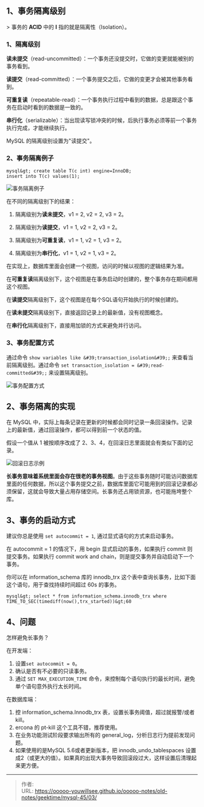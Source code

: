 # 

## 1、事务隔离级别

&gt; 事务的 **ACID** 中的 **I** 指的就是隔离性（Isolation）。

### 1、隔离级别

**读未提交**（read-uncommitted）：一个事务还没提交时，它做的变更就能被别的事务看到。

**读提交**（read-committed）：一个事务提交之后，它做的变更才会被其他事务看到。

**可重复读**（repeatable-read）：一个事务执行过程中看到的数据，总是跟这个事务在启动时看到的数据是一致的。

**串行化**（serializable）：当出现读写锁冲突的时候，后执行事务必须等前一个事务执行完成，才能继续执行。

MySQL 的隔离级别设置为&#34;读提交&#34;。

### 2、事务隔离例子

```shell script
mysql&gt; create table T(c int) engine=InnoDB;
insert into T(c) values(1);
```

![事务隔离例子](./imgs/03_01.png)

在不同的隔离级别下的结果：

1. 隔离级别为**读未提交**，v1 = 2, v2 = 2, v3 = 2。

2. 隔离级别为**读提交**，v1 = 1, v2 = 2, v3 = 2。

3. 隔离级别为**可重复读**，v1 = 1, v2 = 1, v3 = 2。

4. 隔离级别为**串行化**，v1 = 1, v2 = 1, v3 = 2。

在实现上，数据库里面会创建一个视图，访问的时候以视图的逻辑结果为准。

在**可重复读**隔离级别下，这个视图是在事务启动时创建的，整个事务存在期间都用这个视图。

在**读提交**隔离级别下，这个视图是在每个SQL语句开始执行的时候创建的。

在**读未提交**隔离级别下，直接返回记录上的最新值，没有视图概念。

在**串行化**隔离级别下，直接用加锁的方式来避免并行访问。

### 3、事务配置方式

通过命令 `show variables like &#39;transaction_isolation&#39;;` 来查看当前隔离级别。通过命令 `set transaction_isolation = &#39;read-committed&#39;;` 来设置隔离级别。

![事务配置方式](./imgs/03_02.png)

## 2、事务隔离的实现

在 MySQL 中，实际上每条记录在更新的时候都会同时记录一条回滚操作。记录上的最新值，通过回滚操作，都可以得到前一个状态的值。

假设一个值从 1 被按顺序改成了 2、3、4，在回滚日志里面就会有类似下面的记录。

![回滚日志示例](./imgs/03_03.png)

**长事务意味着系统里面会存在很老的事务视图**。由于这些事务随时可能访问数据库里面的任何数据，所以这个事务提交之前，数据库里面它可能用到的回滚记录都必须保留，这就会导致大量占用存储空间。长事务还占用锁资源，也可能拖垮整个库。

## 3、事务的启动方式

建议你总是使用 `set autocommit = 1`, 通过显式语句的方式来启动事务。

在 autocommit = 1 的情况下，用 begin 显式启动的事务，如果执行 commit 则提交事务。如果执行 commit work and chain，则是提交事务并自动启动下一个事务。

你可以在 information_schema 库的 innodb_trx 这个表中查询长事务，比如下面这个语句，用于查找持续时间超过 60s 的事务。

```shell script
mysql&gt; select * from information_schema.innodb_trx where TIME_TO_SEC(timediff(now(),trx_started))&gt;60
```

## 4、问题

怎样避免长事务？

在开发端：

1. 设置`set autocommit = 0`。
2. 确认是否有不必要的只读事务。
3. 通过 `SET MAX_EXECUTION_TIME` 命令，来控制每个语句执行的最长时间，避免单个语句意外执行太长时间。

在数据库端：
1. 控 information_schema.Innodb_trx 表，设置长事务阈值，超过就报警/或者 kill。
2. ercona 的 pt-kill 这个工具不错，推荐使用。
3. 在业务功能测试阶段要求输出所有的 general_log，分析日志行为提前发现问题。
4. 如果使用的是MySQL 5.6或者更新版本，把 innodb_undo_tablespaces 设置成2（或更大的值）。如果真的出现大事务导致回滚段过大，这样设置后清理起来更方便。




---

> 作者:   
> URL: https://ooooo-youwillsee.github.io/ooooo-notes/old-notes/geektime/mysql-45/03/  

